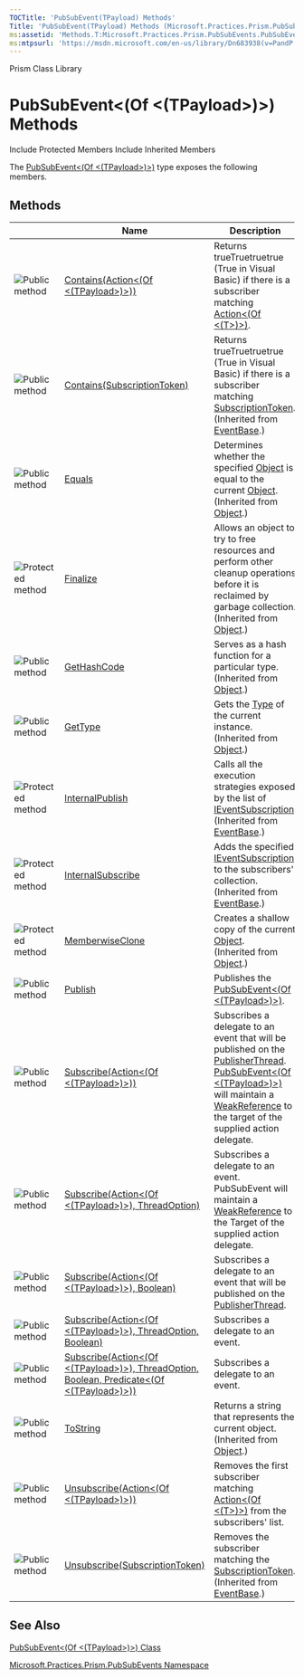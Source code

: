 ```yaml
---
TOCTitle: 'PubSubEvent(TPayload) Methods'
Title: 'PubSubEvent(TPayload) Methods (Microsoft.Practices.Prism.PubSubEvents)'
ms:assetid: 'Methods.T:Microsoft.Practices.Prism.PubSubEvents.PubSubEvent\`1'
ms:mtpsurl: 'https://msdn.microsoft.com/en-us/library/Dn683938(v=PandP.50)'
---
```


Prism Class Library

PubSubEvent&lt;(Of &lt;(TPayload&gt;)&gt;) Methods
==================================================

Include Protected Members
Include Inherited Members

The [PubSubEvent&lt;(Of &lt;(TPayload&gt;)&gt;)](https://msdn.microsoft.com/t:microsoft.practices.prism.pubsubevents.pubsubevent%601) type exposes the following members.

Methods
-------

<span id="methodTableToggle"></span>
<table>
<colgroup>
<col width="33%" />
<col width="33%" />
<col width="33%" />
</colgroup>
<thead>
<tr class="header">
<th> </th>
<th>Name</th>
<th>Description</th>
</tr>
</thead>
<tbody>
<tr class="odd">
<td><img src="https://msdn.microsoft.com/en-us/Dn683938.pubmethod(en-us,PandP.50).gif" title="Public method" /></td>
<td><a href="https://msdn.microsoft.com/m:microsoft.practices.prism.pubsubevents.pubsubevent%601.contains(system.action%7b%600%7d)">Contains(Action&lt;(Of &lt;(TPayload&gt;)&gt;))</a></td>
<td><div class="summary">
Returns trueTruetruetrue (True in Visual Basic) if there is a subscriber matching <a href="http://msdn2.microsoft.com/en-us/library/018hxwa8">Action&lt;(Of &lt;(T&gt;)&gt;)</a>.
</div></td>
</tr>
<tr class="even">
<td><img src="https://msdn.microsoft.com/en-us/Dn683938.pubmethod(en-us,PandP.50).gif" title="Public method" /></td>
<td><a href="https://msdn.microsoft.com/m:microsoft.practices.prism.pubsubevents.eventbase.contains(microsoft.practices.prism.pubsubevents.subscriptiontoken)">Contains(SubscriptionToken)</a></td>
<td><div class="summary">
Returns trueTruetruetrue (True in Visual Basic) if there is a subscriber matching <a href="https://msdn.microsoft.com/t:microsoft.practices.prism.pubsubevents.subscriptiontoken">SubscriptionToken</a>.
</div>
(Inherited from <a href="https://msdn.microsoft.com/t:microsoft.practices.prism.pubsubevents.eventbase">EventBase</a>.)</td>
</tr>
<tr class="odd">
<td><img src="https://msdn.microsoft.com/en-us/Dn683938.pubmethod(en-us,PandP.50).gif" title="Public method" /></td>
<td><a href="http://msdn2.microsoft.com/en-us/library/bsc2ak47">Equals</a></td>
<td><div class="summary">
Determines whether the specified <a href="http://msdn2.microsoft.com/en-us/library/e5kfa45b">Object</a> is equal to the current <a href="http://msdn2.microsoft.com/en-us/library/e5kfa45b">Object</a>.
</div>
(Inherited from <a href="http://msdn2.microsoft.com/en-us/library/e5kfa45b">Object</a>.)</td>
</tr>
<tr class="even">
<td><img src="https://msdn.microsoft.com/en-us/Dn683938.protmethod(en-us,PandP.50).gif" title="Protected method" /></td>
<td><a href="http://msdn2.microsoft.com/en-us/library/4k87zsw7">Finalize</a></td>
<td><div class="summary">
Allows an object to try to free resources and perform other cleanup operations before it is reclaimed by garbage collection.
</div>
(Inherited from <a href="http://msdn2.microsoft.com/en-us/library/e5kfa45b">Object</a>.)</td>
</tr>
<tr class="odd">
<td><img src="https://msdn.microsoft.com/en-us/Dn683938.pubmethod(en-us,PandP.50).gif" title="Public method" /></td>
<td><a href="http://msdn2.microsoft.com/en-us/library/zdee4b3y">GetHashCode</a></td>
<td><div class="summary">
Serves as a hash function for a particular type.
</div>
(Inherited from <a href="http://msdn2.microsoft.com/en-us/library/e5kfa45b">Object</a>.)</td>
</tr>
<tr class="even">
<td><img src="https://msdn.microsoft.com/en-us/Dn683938.pubmethod(en-us,PandP.50).gif" title="Public method" /></td>
<td><a href="http://msdn2.microsoft.com/en-us/library/dfwy45w9">GetType</a></td>
<td><div class="summary">
Gets the <a href="http://msdn2.microsoft.com/en-us/library/42892f65">Type</a> of the current instance.
</div>
(Inherited from <a href="http://msdn2.microsoft.com/en-us/library/e5kfa45b">Object</a>.)</td>
</tr>
<tr class="odd">
<td><img src="https://msdn.microsoft.com/en-us/Dn683938.protmethod(en-us,PandP.50).gif" title="Protected method" /></td>
<td><a href="https://msdn.microsoft.com/m:microsoft.practices.prism.pubsubevents.eventbase.internalpublish(system.object%5b%5d)">InternalPublish</a></td>
<td><div class="summary">
Calls all the execution strategies exposed by the list of <a href="https://msdn.microsoft.com/t:microsoft.practices.prism.pubsubevents.ieventsubscription">IEventSubscription</a>.
</div>
(Inherited from <a href="https://msdn.microsoft.com/t:microsoft.practices.prism.pubsubevents.eventbase">EventBase</a>.)</td>
</tr>
<tr class="even">
<td><img src="https://msdn.microsoft.com/en-us/Dn683938.protmethod(en-us,PandP.50).gif" title="Protected method" /></td>
<td><a href="https://msdn.microsoft.com/m:microsoft.practices.prism.pubsubevents.eventbase.internalsubscribe(microsoft.practices.prism.pubsubevents.ieventsubscription)">InternalSubscribe</a></td>
<td><div class="summary">
Adds the specified <a href="https://msdn.microsoft.com/t:microsoft.practices.prism.pubsubevents.ieventsubscription">IEventSubscription</a> to the subscribers' collection.
</div>
(Inherited from <a href="https://msdn.microsoft.com/t:microsoft.practices.prism.pubsubevents.eventbase">EventBase</a>.)</td>
</tr>
<tr class="odd">
<td><img src="https://msdn.microsoft.com/en-us/Dn683938.protmethod(en-us,PandP.50).gif" title="Protected method" /></td>
<td><a href="http://msdn2.microsoft.com/en-us/library/57ctke0a">MemberwiseClone</a></td>
<td><div class="summary">
Creates a shallow copy of the current <a href="http://msdn2.microsoft.com/en-us/library/e5kfa45b">Object</a>.
</div>
(Inherited from <a href="http://msdn2.microsoft.com/en-us/library/e5kfa45b">Object</a>.)</td>
</tr>
<tr class="even">
<td><img src="https://msdn.microsoft.com/en-us/Dn683938.pubmethod(en-us,PandP.50).gif" title="Public method" /></td>
<td><a href="https://msdn.microsoft.com/m:microsoft.practices.prism.pubsubevents.pubsubevent%601.publish(%600)">Publish</a></td>
<td><div class="summary">
Publishes the <a href="https://msdn.microsoft.com/t:microsoft.practices.prism.pubsubevents.pubsubevent%601">PubSubEvent&lt;(Of &lt;(TPayload&gt;)&gt;)</a>.
</div></td>
</tr>
<tr class="odd">
<td><img src="https://msdn.microsoft.com/en-us/Dn683938.pubmethod(en-us,PandP.50).gif" title="Public method" /></td>
<td><a href="https://msdn.microsoft.com/m:microsoft.practices.prism.pubsubevents.pubsubevent%601.subscribe(system.action%7b%600%7d)">Subscribe(Action&lt;(Of &lt;(TPayload&gt;)&gt;))</a></td>
<td><div class="summary">
Subscribes a delegate to an event that will be published on the <a href="https://msdn.microsoft.com/t:microsoft.practices.prism.pubsubevents.threadoption">PublisherThread</a>. <a href="https://msdn.microsoft.com/t:microsoft.practices.prism.pubsubevents.pubsubevent%601">PubSubEvent&lt;(Of &lt;(TPayload&gt;)&gt;)</a> will maintain a <a href="http://msdn2.microsoft.com/en-us/library/hbh8w2zd">WeakReference</a> to the target of the supplied action delegate.
</div></td>
</tr>
<tr class="even">
<td><img src="https://msdn.microsoft.com/en-us/Dn683938.pubmethod(en-us,PandP.50).gif" title="Public method" /></td>
<td><a href="https://msdn.microsoft.com/m:microsoft.practices.prism.pubsubevents.pubsubevent%601.subscribe(system.action%7b%600%7d%2cmicrosoft.practices.prism.pubsubevents.threadoption)">Subscribe(Action&lt;(Of &lt;(TPayload&gt;)&gt;), ThreadOption)</a></td>
<td><div class="summary">
Subscribes a delegate to an event. PubSubEvent will maintain a <a href="http://msdn2.microsoft.com/en-us/library/hbh8w2zd">WeakReference</a> to the Target of the supplied action delegate.
</div></td>
</tr>
<tr class="odd">
<td><img src="https://msdn.microsoft.com/en-us/Dn683938.pubmethod(en-us,PandP.50).gif" title="Public method" /></td>
<td><a href="https://msdn.microsoft.com/m:microsoft.practices.prism.pubsubevents.pubsubevent%601.subscribe(system.action%7b%600%7d%2csystem.boolean)">Subscribe(Action&lt;(Of &lt;(TPayload&gt;)&gt;), Boolean)</a></td>
<td><div class="summary">
Subscribes a delegate to an event that will be published on the <a href="https://msdn.microsoft.com/t:microsoft.practices.prism.pubsubevents.threadoption">PublisherThread</a>.
</div></td>
</tr>
<tr class="even">
<td><img src="https://msdn.microsoft.com/en-us/Dn683938.pubmethod(en-us,PandP.50).gif" title="Public method" /></td>
<td><a href="https://msdn.microsoft.com/m:microsoft.practices.prism.pubsubevents.pubsubevent%601.subscribe(system.action%7b%600%7d%2cmicrosoft.practices.prism.pubsubevents.threadoption%2csystem.boolean)">Subscribe(Action&lt;(Of &lt;(TPayload&gt;)&gt;), ThreadOption, Boolean)</a></td>
<td><div class="summary">
Subscribes a delegate to an event.
</div></td>
</tr>
<tr class="odd">
<td><img src="https://msdn.microsoft.com/en-us/Dn683938.pubmethod(en-us,PandP.50).gif" title="Public method" /></td>
<td><a href="https://msdn.microsoft.com/m:microsoft.practices.prism.pubsubevents.pubsubevent%601.subscribe(system.action%7b%600%7d%2cmicrosoft.practices.prism.pubsubevents.threadoption%2csystem.boolean%2csystem.predicate%7b%600%7d)">Subscribe(Action&lt;(Of &lt;(TPayload&gt;)&gt;), ThreadOption, Boolean, Predicate&lt;(Of &lt;(TPayload&gt;)&gt;))</a></td>
<td><div class="summary">
Subscribes a delegate to an event.
</div></td>
</tr>
<tr class="even">
<td><img src="https://msdn.microsoft.com/en-us/Dn683938.pubmethod(en-us,PandP.50).gif" title="Public method" /></td>
<td><a href="http://msdn2.microsoft.com/en-us/library/7bxwbwt2">ToString</a></td>
<td><div class="summary">
Returns a string that represents the current object.
</div>
(Inherited from <a href="http://msdn2.microsoft.com/en-us/library/e5kfa45b">Object</a>.)</td>
</tr>
<tr class="odd">
<td><img src="https://msdn.microsoft.com/en-us/Dn683938.pubmethod(en-us,PandP.50).gif" title="Public method" /></td>
<td><a href="https://msdn.microsoft.com/m:microsoft.practices.prism.pubsubevents.pubsubevent%601.unsubscribe(system.action%7b%600%7d)">Unsubscribe(Action&lt;(Of &lt;(TPayload&gt;)&gt;))</a></td>
<td><div class="summary">
Removes the first subscriber matching <a href="http://msdn2.microsoft.com/en-us/library/018hxwa8">Action&lt;(Of &lt;(T&gt;)&gt;)</a> from the subscribers' list.
</div></td>
</tr>
<tr class="even">
<td><img src="https://msdn.microsoft.com/en-us/Dn683938.pubmethod(en-us,PandP.50).gif" title="Public method" /></td>
<td><a href="https://msdn.microsoft.com/m:microsoft.practices.prism.pubsubevents.eventbase.unsubscribe(microsoft.practices.prism.pubsubevents.subscriptiontoken)">Unsubscribe(SubscriptionToken)</a></td>
<td><div class="summary">
Removes the subscriber matching the <a href="https://msdn.microsoft.com/t:microsoft.practices.prism.pubsubevents.subscriptiontoken">SubscriptionToken</a>.
</div>
(Inherited from <a href="https://msdn.microsoft.com/t:microsoft.practices.prism.pubsubevents.eventbase">EventBase</a>.)</td>
</tr>
</tbody>
</table>

See Also
--------

<span id="seeAlsoToggle"></span>
[PubSubEvent&lt;(Of &lt;(TPayload&gt;)&gt;) Class](https://msdn.microsoft.com/t:microsoft.practices.prism.pubsubevents.pubsubevent%601)

[Microsoft.Practices.Prism.PubSubEvents Namespace](https://msdn.microsoft.com/n:microsoft.practices.prism.pubsubevents)

